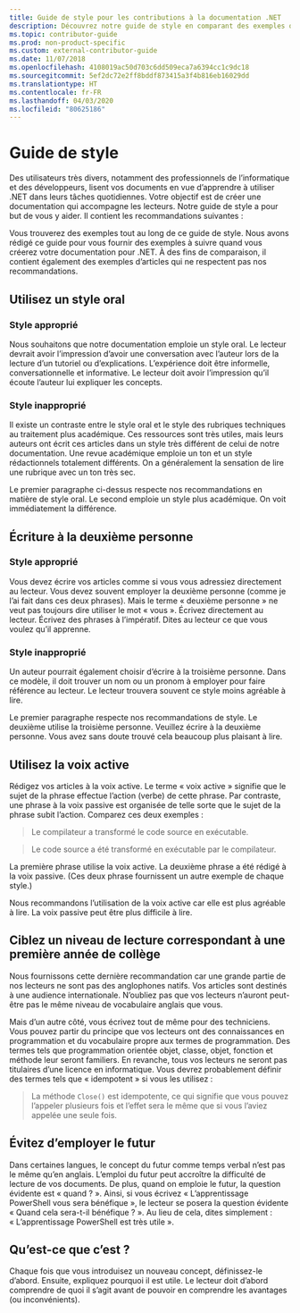 ```yaml
---
title: Guide de style pour les contributions à la documentation .NET
description: Découvrez notre guide de style en comparant des exemples qui le suivent à des exemples qui le ne suivent pas.
ms.topic: contributor-guide
ms.prod: non-product-specific
ms.custom: external-contributor-guide
ms.date: 11/07/2018
ms.openlocfilehash: 4108019ac50d703c6dd509eca7a6394cc1c9dc18
ms.sourcegitcommit: 5ef2dc72e2ff8bddf873415a3f4b816eb16029dd
ms.translationtype: HT
ms.contentlocale: fr-FR
ms.lasthandoff: 04/03/2020
ms.locfileid: "80625186"
---
```

# <a name="voice-and-tone-guidelines"></a>Guide de style

Des utilisateurs très divers, notamment des professionnels de l’informatique et des développeurs, lisent vos documents en vue d’apprendre à utiliser .NET dans leurs tâches quotidiennes. Votre objectif est de créer une documentation qui accompagne les lecteurs. Notre guide de style a pour but de vous y aider. Il contient les recommandations suivantes :

Vous trouverez des exemples tout au long de ce guide de style. Nous avons rédigé ce guide pour vous fournir des exemples à suivre quand vous créerez votre documentation pour .NET. À des fins de comparaison, il contient également des exemples d’articles qui ne respectent pas nos recommandations.

## <a name="use-a-conversational-tone"></a>Utilisez un style oral

### <a name="appropriate-style"></a>Style approprié

Nous souhaitons que notre documentation emploie un style oral. Le lecteur devrait avoir l’impression d’avoir une conversation avec l’auteur lors de la lecture d’un tutoriel ou d’explications. L’expérience doit être informelle, conversationnelle et informative. Le lecteur doit avoir l’impression qu’il écoute l’auteur lui expliquer les concepts.

### <a name="inappropriate-style"></a>Style inapproprié

Il existe un contraste entre le style oral et le style des rubriques techniques au traitement plus académique. Ces ressources sont très utiles, mais leurs auteurs ont écrit ces articles dans un style très différent de celui de notre documentation. Une revue académique emploie un ton et un style rédactionnels totalement différents. On a généralement la sensation de lire une rubrique avec un ton très sec.  

Le premier paragraphe ci-dessus respecte nos recommandations en matière de style oral. Le second emploie un style plus académique. On voit immédiatement la différence. 

## <a name="write-in-second-person"></a>Écriture à la deuxième personne

### <a name="appropriate-style"></a>Style approprié

Vous devez écrire vos articles comme si vous vous adressiez directement au lecteur. Vous devez souvent employer la deuxième personne (comme je l’ai fait dans ces deux phrases). Mais le terme « deuxième personne » ne veut pas toujours dire utiliser le mot « vous ». Écrivez directement au lecteur. Écrivez des phrases à l’impératif. Dites au lecteur ce que vous voulez qu’il apprenne.

### <a name="inappropriate-style"></a>Style inapproprié

Un auteur pourrait également choisir d’écrire à la troisième personne. Dans ce modèle, il doit trouver un nom ou un pronom à employer pour faire référence au lecteur. Le lecteur trouvera souvent ce style moins agréable à lire.

Le premier paragraphe respecte nos recommandations de style. Le deuxième utilise la troisième personne. Veuillez écrire à la deuxième personne. Vous avez sans doute trouvé cela beaucoup plus plaisant à lire.

## <a name="use-active-voice"></a>Utilisez la voix active

Rédigez vos articles à la voix active. Le terme « voix active » signifie que le sujet de la phrase effectue l’action (verbe) de cette phrase. Par contraste, une phrase à la voix passive est organisée de telle sorte que le sujet de la phrase subit l’action. Comparez ces deux exemples :

>Le compilateur a transformé le code source en exécutable.

>Le code source a été transformé en exécutable par le compilateur.

La première phrase utilise la voix active. La deuxième phrase a été rédigé à la voix passive. (Ces deux phrase fournissent un autre exemple de chaque style.)

Nous recommandons l’utilisation de la voix active car elle est plus agréable à lire. La voix passive peut être plus difficile à lire.

## <a name="target-a-fifth-grade-reading-level"></a>Ciblez un niveau de lecture correspondant à une première année de collège

Nous fournissons cette dernière recommandation car une grande partie de nos lecteurs ne sont pas des anglophones natifs. Vos articles sont destinés à une audience internationale. N’oubliez pas que vos lecteurs n’auront peut-être pas le même niveau de vocabulaire anglais que vous.

Mais d’un autre côté, vous écrivez tout de même pour des techniciens. Vous pouvez partir du principe que vos lecteurs ont des connaissances en programmation et du vocabulaire propre aux termes de programmation. Des termes tels que programmation orientée objet, classe, objet, fonction et méthode leur seront familiers. En revanche, tous vos lecteurs ne seront pas titulaires d’une licence en informatique. Vous devrez probablement définir des termes tels que « idempotent » si vous les utilisez :

>La méthode `Close()` est idempotente, ce qui signifie que vous pouvez l’appeler plusieurs fois et l’effet sera le même que si vous l’aviez appelée une seule fois.

## <a name="avoid-future-tense"></a>Évitez d’employer le futur

Dans certaines langues, le concept du futur comme temps verbal n’est pas le même qu’en anglais. L’emploi du futur peut accroître la difficulté de lecture de vos documents. De plus, quand on emploie le futur, la question évidente est « quand ? ». Ainsi, si vous écrivez « L’apprentissage PowerShell vous sera bénéfique », le lecteur se posera la question évidente « Quand cela sera-t-il bénéfique ? ». Au lieu de cela, dites simplement : « L’apprentissage PowerShell est très utile ».

## <a name="what-is-it---so-what"></a>Qu’est-ce que c’est ?

Chaque fois que vous introduisez un nouveau concept, définissez-le d’abord. Ensuite, expliquez pourquoi il est utile. Le lecteur doit d’abord comprendre de quoi il s’agit avant de pouvoir en comprendre les avantages (ou inconvénients).
